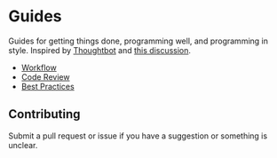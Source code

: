 # Guides

Guides for getting things done, programming well, and programming in style.
Inspired by [Thoughtbot](https://github.com/thoughtbot/guides) and [this discussion](/MANIFESTO.md).

* [Workflow](/workflow)
* [Code Review](/code-review)
* [Best Practices](/best-practices)

## Contributing

Submit a pull request or issue if you have a suggestion or something is unclear.
